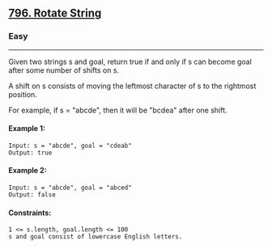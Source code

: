 [796. Rotate String](https://leetcode.com/problems/rotate-string/?envType=daily-question&envId=2024-11-03)
---------------------------------------------------------------------------------------------------------------------------------------------

### Easy
---------------------------------------------------------------------------------------------------------------------------------------------

Given two strings s and goal, return true if and only if s can become goal after some number of shifts on s.

A shift on s consists of moving the leftmost character of s to the rightmost position.

For example, if s = "abcde", then it will be "bcdea" after one shift.
 
#### Example 1:
```
Input: s = "abcde", goal = "cdeab"
Output: true
```
#### Example 2:
```
Input: s = "abcde", goal = "abced"
Output: false
```
#### Constraints:
```
1 <= s.length, goal.length <= 100
s and goal consist of lowercase English letters.
```
